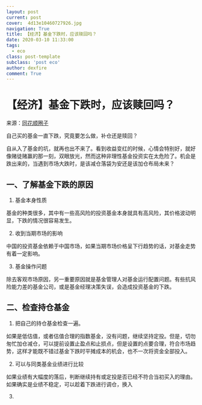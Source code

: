 ```yaml
---
layout: post
current: post
cover:  4d13e10460727926.jpg
navigation: True
title: 【经济】基金下跌时，应该赎回吗？
date: 2020-03-10 11:33:00
tags:
  - eco
class: post-template
subclass: 'post eco'
author: dexfire
comment: True
---
```



# 【经济】基金下跌时，应该赎回吗？

来源：[同花顺圈子](https://t.10jqka.com.cn/pid_118268210.shtml)

自己买的基金一直下跌，究竟要怎么做，补仓还是赎回？

[](https://e.thsi.cn/img/4d13e10460727926)

自从入了基金的坑，就再也出不来了。看到收益变红的时候，心情会特别好，就好像赌徒赌赢的那一刻，双眼放光，然而这种非理性基金投资实在太危险了。机会是跌出来的，当遇到市场大跌时，是该减仓落袋为安还是该加仓布局未来？

## 一、了解基金下跌的原因

1. 基金本身性质

基金的种类很多，其中有一些高风险的投资基金本身就具有高风险，其价格波动明显，下跌的情况很容易发生。

2. 收到当期市场的影响

中国的投资基金依赖于中国市场，如果当期市场价格呈下行趋势的话，对基金走势有着一定影响。

3. 基金操作问题

除去客观市场原因，另一重要原因就是基金管理人对基金运行配置问题。有些抗风险能力差的基金公司，或是基金经理决策失误，会造成投资基金的下跌。

## 二、检查持仓基金

1. 把自己的持仓基金检查一遍。

如果是低估值，或者估值合理的指数基金，没有问题，继续坚持定投。但是，切勿匆忙加仓减仓，可以提前设置止盈点和止损点，但是设置的点要合理，符合市场趋势，这样才能既不错过基金下跌时平摊成本的机会，也不一次将资金全部投入。

2. 可以与同类基金业绩进行比较

如果业绩有大幅度的落后，判断继续持有或定投是否已经不符合当初买入的理由。如果确实是业绩不稳定，可以趁着下跌进行调仓，换入

3.
